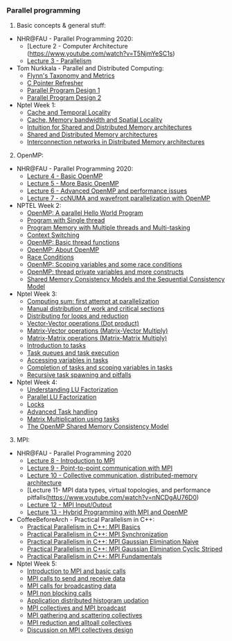 ### Parallel programming 

1. Basic concepts & general stuff:
- NHR@FAU - Parallel Programming 2020:
	- [Lecture 2 - Computer Architecture (https://www.youtube.com/watch?v=T5NjmYeSC1s)
	- [Lecture 3 - Parallelism](https://www.youtube.com/watch?v=yB5Cue_4R8k)
- Tom Nurkkala - Parallel and Distributed Computing:
	- [Flynn's Taxonomy and Metrics](https://www.youtube.com/watch?v=isRq60R4b9U)
	- [C Pointer Refresher](https://www.youtube.com/watch?v=ZIK5o7Rbl6s)
	- [Parallel Program Design 1](https://www.youtube.com/watch?v=tWX3M89IMek)
	- [Parallel Program Design 2](https://www.youtube.com/watch?v=FUfXYvKi8Ks)
- Nptel Week 1:
	- [Cache and Temporal Locality](https://www.youtube.com/watch?v=LkDgKBHjwz8)
	- [Cache, Memory bandwidth and Spatial Locality]()
	- [Intuition for Shared and Distributed Memory architectures](https://www.youtube.com/watch?v=TDW37ggXVms)
	- [Shared and Distributed Memory architectures](https://www.youtube.com/watch?v=3m9g-Bv1tkk)
	- [Interconnection networks in Distributed Memory architectures](https://www.youtube.com/watch?v=BUFbnisqkAM)


2. OpenMP:
- NHR@FAU - Parallel Programming 2020:
	- [Lecture 4 - Basic OpenMP](https://www.youtube.com/watch?v=1Txkbx-AcR0)
	- [Lecture 5 - More Basic OpenMP](https://www.youtube.com/watch?v=OCNEZThY6Ic)
	- [Lecture 6 - Advanced OpenMP and performance issues](https://www.youtube.com/watch?v=o_MLhGkaGq4)
	- [Lecture 7 - ccNUMA and wavefront parallelization with OpenMP](https://www.youtube.com/watch?v=3vuano-RhEc)
- NPTEL Week 2:
	- [OpenMP: A parallel Hello World Program](https://www.youtube.com/watch?v=Ka3rBhwMgXg)
	- [Program with Single thread](https://www.youtube.com/watch?v=PwvvN3s9aSw)
	- [Program Memory with Multiple threads and Multi-tasking](https://www.youtube.com/watch?v=UXYEGSlPqik)
	- [Context Switching](https://www.youtube.com/watch?v=1GvGHgyLYhc)
	- [OpenMP: Basic thread functions](https://www.youtube.com/watch?v=wkJDYOjsGP4)
	- [OpenMP: About OpenMP](https://www.youtube.com/watch?v=tdpNIiAubY4)
	- [Race Conditions](https://www.youtube.com/watch?v=Ua1p-FyplkI)
	- [OpenMP: Scoping variables and some race conditions](https://www.youtube.com/watch?v=ukELuDFf41w)
	- [OpenMP: thread private variables and more constructs](https://www.youtube.com/watch?v=GX1DpC37LeM)
	- [Shared Memory Consistency Models and the Sequential Consistency Model](https://www.youtube.com/watch?v=OhL1Eazmr48)
- Nptel Week 3:
	- [Computing sum: first attempt at parallelization](https://www.youtube.com/watch?v=oXjKhVMkq9g)
	- [Manual distribution of work and critical sections](https://www.youtube.com/watch?v=IyBczHlcVjM)
	- [Distributing for loops and reduction](https://www.youtube.com/watch?v=G6GkGHfjBas)
	- [Vector-Vector operations (Dot product)](https://www.youtube.com/watch?v=KM1tW_PdScg)
	- [Matrix-Vector operations (Matrix-Vector Multiply)](https://www.youtube.com/watch?v=ghM_ssgwVBg)
	- [Matrix-Matrix operations (Matrix-Matrix Multiply)](https://www.youtube.com/watch?v=K84-zInk_ec)
	- [Introduction to tasks](https://www.youtube.com/watch?v=Nak1HHPuKbs)
	- [Task queues and task execution](https://www.youtube.com/watch?v=qiA_dvI36i8)
	- [Accessing variables in tasks](https://www.youtube.com/watch?v=hYTQwJXnbuo)
	- [Completion of tasks and scoping variables in tasks](https://www.youtube.com/watch?v=1nDgmsyKKQw)
	- [Recursive task spawning and pitfalls](https://www.youtube.com/watch?v=jP3dhVXSDh8)
- Nptel Week 4:
	- [Understanding LU Factorization](https://www.youtube.com/watch?v=mQyZ3yLk_RY)
	- [Parallel LU Factorization](https://www.youtube.com/watch?v=E8aBJsC0bY8)
	- [Locks](https://www.youtube.com/watch?v=BjZPuSO8Lvc)
	- [Advanced Task handling](https://www.youtube.com/watch?v=tpgIREdWL2s)
	- [Matrix Multiplication using tasks](https://www.youtube.com/watch?v=eHfZk-qep0E)
	- [The OpenMP Shared Memory Consistency Model](https://www.youtube.com/watch?v=fwmSN4GC7tE)



3. MPI:
- NHR@FAU - Parallel Programming 2020
	- [Lecture 8 - Introduction to MPI](https://www.youtube.com/watch?v=SCIYgBIm6LM)
	- [Lecture 9 - Point-to-point communication with MPI](https://www.youtube.com/watch?v=3LiIZCWf_5Q)
	- [Lecture 10 - Collective communication, distributed-memory architecture](https://www.youtube.com/watch?v=ryC-L3qF33k)
	- [Lecture 11- MPI data types, virtual topologies, and performance pitfalls(https://www.youtube.com/watch?v=nNCDgAU76D0)
	- [Lecture 12 - MPI Input/Output](https://www.youtube.com/watch?v=rImhPTL3YXQ)
	- [Lecture 13 - Hybrid Programming with MPI and OpenMP](https://www.youtube.com/watch?v=OHijtcMGm9I)
- CoffeeBeforeArch - Practical Parallelism in C++:
	- [Practical Parallelism in C++: MPI Basics](https://www.youtube.com/watch?v=a0V8KpLu7EY)
	- [Practical Parallelism in C++: MPI Synchronization](https://www.youtube.com/watch?v=YVZq25G4p_g)
	- [Practical Parallelism in C++: MPI Gaussian Elimination Naive](https://www.youtube.com/watch?v=NApk1276GO4)
	- [Practical Parallelism in C++: MPI Gaussian Elimination Cyclic Striped](https://www.youtube.com/watch?v=2LxhcCjCLkU)
	- [Practical Parallelism in C++: MPI Fundamentals](https://www.youtube.com/watch?v=HRe7gLr_80M)
- Nptel Week 5:
	- [Introduction to MPI and basic calls](https://www.youtube.com/watch?v=AXs5BCectDM)
	- [MPI calls to send and receive data](https://www.youtube.com/watch?v=-OuN64o5t_8)
	- [MPI calls for broadcasting data](https://www.youtube.com/watch?v=hhmF8il6kFA)
	- [MPI non blocking calls](https://www.youtube.com/watch?v=Neml-gHdj4E)
	- [Application distributed histogram updation](https://www.youtube.com/watch?v=v8r46ZTmlT4)
	- [MPI collectives and MPI broadcast](https://www.youtube.com/watch?v=aiXvcPD-FbM)
	- [MPI gathering and scattering collectives](https://www.youtube.com/watch?v=-IC4pBF4kUk)
	- [MPI reduction and alltoall collectives](https://www.youtube.com/watch?v=S6JuoX9ZWhE)
	- [Discussion on MPI collectives design](https://www.youtube.com/watch?v=svttXP9Sgvc)
	